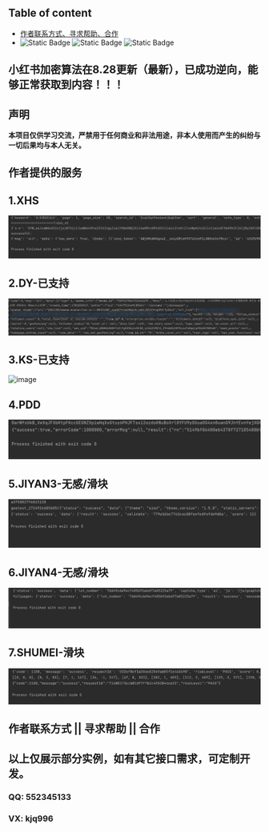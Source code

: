 ## Table of content  

- [作者联系方式、寻求帮助、合作](#作者联系方式--寻求帮助--合作)
- 
  ![Static Badge](https://img.shields.io/badge/GitHub-blue?logo=GitHub&labelColor=black)
  ![Static Badge](https://img.shields.io/badge/author-3.7/3.8-blue?logo=Python&label=python&labelColor=black)
  ![Static Badge](https://img.shields.io/badge/Node.js-v18.16.1-blue?logo=Node.js&labelColor=black)
## 小红书加密算法在8.28更新（最新），已成功逆向，能够正常获取到内容！！！
## 声明
**本项目仅供学习交流，严禁用于任何商业和非法用途，非本人使用而产生的纠纷与一切后果均与本人无关。**
 
 
## 作者提供的服务 
  
## 1.XHS 
<img alt="image" src="./img/xhs.png"/>    

## 2.DY-已支持  
<img alt="image" src="./img/douyin.png"/> 

## 3.KS-已支持 
<img alt="image" src=""/>

## 4.PDD
<img alt="image" src="./img/pdd.png"/> 
  
## 5.JIYAN3-无感/滑块   
<img alt="image" src="./img/geet-full.png"/> 

## 6.JIYAN4-无感/滑块
<img alt="image" src="./img/geet4-full.png"/>

## 7.SHUMEI-滑块
<img alt="image" src="./img/shumei-slide.png"/>

  
## 作者联系方式 || 寻求帮助 || 合作 
## 以上仅展示部分实例，如有其它接口需求，可定制开发。
### QQ: 552345133  
### VX: kjq996  
